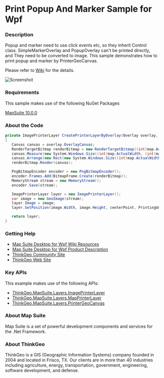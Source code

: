 # Print Popup And Marker Sample for Wpf

### Description

Popup and marker need to use click events etc, so they inherit Control class. SimpleMarkerOverlay and PopupOverlay can't be printed directly, and They need to be converted to image. This sample demonstrates how to print popup and marker by PrinterGeoCanvas. 

Please refer to [Wiki](http://wiki.thinkgeo.com/wiki/map_suite_desktop_for_wpf) for the details.

![Screenshot](https://github.com/ThinkGeo/PrintPopupAndMarkerSample-ForWpf/blob/master/Screenshot.png)

### Requirements
This sample makes use of the following NuGet Packages

[MapSuite 10.0.0](https://www.nuget.org/packages?q=ThinkGeo)

### About the Code
```csharp
private ImagePrinterLayer CreatePrinterLayerByOverlay(Overlay overlay, PointShape centerPoint)
{
   Canvas canvas = overlay.OverlayCanvas;
   RenderTargetBitmap renderBitmap = new RenderTargetBitmap((int)map.ActualWidth, (int)map.ActualHeight, 96d, 96d, PixelFormats.Pbgra32);
   canvas.Measure(new System.Windows.Size((int)map.ActualWidth, (int)map.ActualHeight));
   canvas.Arrange(new Rect(new System.Windows.Size((int)map.ActualWidth, (int)map.ActualHeight)));
   renderBitmap.Render(canvas);

   PngBitmapEncoder encoder = new PngBitmapEncoder();
   encoder.Frames.Add(BitmapFrame.Create(renderBitmap));
   MemoryStream stream = new MemoryStream();
   encoder.Save(stream);

   ImagePrinterLayer layer = new ImagePrinterLayer();
   var image = new GeoImage(stream);
   layer.Image = image;
   layer.SetPosition(image.Width, image.Height, centerPoint, PrintingUnit.Point);

   return layer;
}
```

### Getting Help

- [Map Suite Desktop for Wpf Wiki Resources](http://wiki.thinkgeo.com/wiki/map_suite_desktop_for_wpf)
- [Map Suite Desktop for Wpf Product Description](https://thinkgeo.com/ui-controls#desktop-platforms)
- [ThinkGeo Community Site](http://community.thinkgeo.com/)
- [ThinkGeo Web Site](http://www.thinkgeo.com)

### Key APIs
This example makes use of the following APIs:

- [ThinkGeo.MapSuite.Layers.ImagePrinterLayer](http://wiki.thinkgeo.com/wiki/api/ThinkGeo.MapSuite.Layers.ImagePrinterLayer)
- [ThinkGeo.MapSuite.Layers.MapPrinterLayer](http://wiki.thinkgeo.com/wiki/api/ThinkGeo.MapSuite.Layers.MapPrinterLayer)
- [ThinkGeo.MapSuite.Layers.PrinterGeoCanvas](http://wiki.thinkgeo.com/wiki/api/ThinkGeo.MapSuite.Layers.PrinterGeoCanvas)

### About Map Suite
Map Suite is a set of powerful development components and services for the .Net Framework.

### About ThinkGeo
ThinkGeo is a GIS (Geographic Information Systems) company founded in 2004 and located in Frisco, TX. Our clients are in more than 40 industries including agriculture, energy, transportation, government, engineering, software development, and defense.
